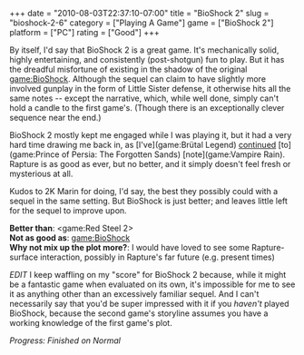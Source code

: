 +++
date = "2010-08-03T22:37:10-07:00"
title = "BioShock 2"
slug = "bioshock-2-6"
category = ["Playing A Game"]
game = ["BioShock 2"]
platform = ["PC"]
rating = ["Good"]
+++

By itself, I'd say that BioShock 2 is a great game.  It's mechanically solid, highly entertaining, and consistently (post-shotgun) fun to play.  But it has the dreadful misfortune of existing in the shadow of the original <game:BioShock>.  Although the sequel can claim to have slightly more involved gunplay in the form of Little Sister defense, it otherwise hits all the same notes -- except the narrative, which, while well done, simply can't hold a candle to the first game's.  (Though there is an exceptionally clever sequence near the end.)

BioShock 2 mostly kept me engaged while I was playing it, but it had a very hard time drawing me back in, as [I've](game:Brütal Legend) [continued](game:Darksiders) [to](game:Prince of Persia: The Forgotten Sands) [note](game:Vampire Rain).  Rapture is as good as ever, but no better, and it simply doesn't feel fresh or mysterious at all.

Kudos to 2K Marin for doing, I'd say, the best they possibly could with a sequel in the same setting.  But BioShock is just better; and leaves little left for the sequel to improve upon.

<b>Better than</b>: <game:Red Steel 2>  
<b>Not as good as</b>: <game:BioShock>  
<b>Why not mix up the plot more?</b>: I would have loved to see some Rapture-surface interaction, possibly in Rapture's far future (e.g. present times)

<i>EDIT</i> I keep waffling on my "score" for BioShock 2 because, while it might be a fantastic game when evaluated on its own, it's impossible for me to see it as anything other than an excessively familiar sequel.  And I can't necessarily say that you'd be super impressed with it if you <i>haven't</i> played BioShock, because the second game's storyline assumes you have a working knowledge of the first game's plot.

<i>Progress: Finished on Normal</i>
